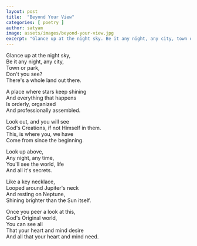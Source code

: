 ```yaml
---
layout: post
title:  "Beyond Your View"
categories: [ poetry ]
author: satyam
image: assets/images/beyond-your-view.jpg
excerpt: "Glance up at the night sky. Be it any night, any city, town or park. Don't you see? There's a whole land out there. A place where stars keep shining and everything that happens is orderly."
---
```


Glance up at the night sky,  
Be it any night, any city,  
Town or park,  
Don't you see?  
There's a whole land out there.

A place where stars keep shining  
And everything that happens  
Is orderly, organized  
And professionally assembled.  

Look out, and you will see  
God's Creations, if not Himself in them.  
This, is where you, we have  
Come from since the beginning.  

Look up above,  
Any night, any time,  
You'll see the world, life  
And all it's secrets.  

Like a key necklace,  
Looped around Jupiter's neck  
And resting on Neptune,  
Shining brighter than the Sun itself.  

Once you peer a look at this,  
God's Original world,  
You can see all  
That your heart and mind desire  
And all that your heart and mind need.  
